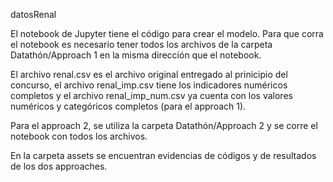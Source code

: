 datosRenal

El notebook de Jupyter tiene el código para crear el modelo. Para que corra el notebook es necesario tener todos los archivos de la carpeta Datathón/Approach 1 en la misma dirección que el notebook.

El archivo renal.csv es el archivo original entregado al prinicipio del concurso, el archivo renal_imp.csv tiene los indicadores numéricos completos y el archivo renal_imp_num.csv ya cuenta con los valores numéricos y categóricos completos (para el approach 1). 

Para el approach 2, se utiliza la carpeta Datathón/Approach 2 y se corre el notebook con todos los archivos. 

En la carpeta assets se encuentran evidencias de códigos y de resultados de los dos approaches. 
